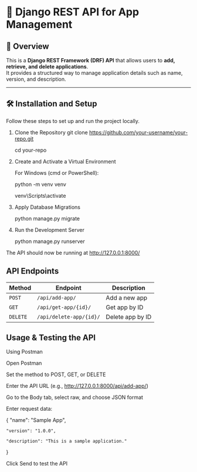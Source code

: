 # 📌 Django REST API for App Management

## 🚀 Overview
This is a **Django REST Framework (DRF) API** that allows users to **add, retrieve, and delete applications**.  
It provides a structured way to manage application details such as name, version, and description.

---

## 🛠 Installation and Setup
Follow these steps to set up and run the project locally.

1. Clone the Repository
   git clone https://github.com/your-username/your-repo.git

   cd your-repo

3. Create and Activate a Virtual Environment
   
   For Windows (cmd or PowerShell):

   python -m venv venv

   venv\Scripts\activate


5. Apply Database Migrations

   python manage.py migrate

4. Run the Development Server

   python manage.py runserver

The API should now be running at http://127.0.0.1:8000/

## API Endpoints

| Method  | Endpoint               | Description            |
|---------|------------------------|------------------------|
| `POST`  | `/api/add-app/`        | Add a new app          |
| `GET`   | `/api/get-app/{id}/`   | Get app by ID         |
| `DELETE`| `/api/delete-app/{id}/` | Delete app by ID      |


## Usage & Testing the API

Using Postman

   Open Postman

   Set the method to POST, GET, or DELETE

   Enter the API URL (e.g., http://127.0.0.1:8000/api/add-app/)

   Go to the Body tab, select raw, and choose JSON format

Enter request data:

{
    "name": "Sample App",
    
    "version": "1.0.0",
    
    "description": "This is a sample application."
    
}

Click Send to test the API
